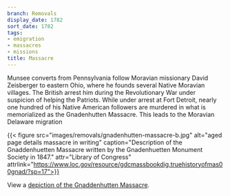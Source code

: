 ```yaml
---
branch: Removals
display_date: 1782
sort_date: 1782
tags:
- emigration
- massacres
- missions
title: Massacre
---
```


Munsee converts from Pennsylvania follow Moravian missionary David Zeisberger to eastern Ohio, where he founds several Native Moravian villages. The British arrest him during the Revolutionary War under suspicion of helping the Patriots. While under arrest at Fort Detroit, nearly one hundred of his Native American followers are murdered in what is memorialized as the Gnadenhutten Massacre. This leads to the Moravian Delaware migration

{{< figure src="images/removals/gnadenhutten-massacre-b.jpg" alt="aged page details massacre in writing" caption="Description of the Gnaddenhuetten Massacre written by the Gnadenhuetten Monument Society in 1847." attr="Library of Congress" attrlink="https://www.loc.gov/resource/gdcmassbookdig.truehistoryofmas00gnad/?sp=17">}}

View a [depiction of the Gnaddenhutten Massacre](https://commons.wikimedia.org/wiki/File:GnadenhuttenMassacre1852.png#/media/File:GnadenhuttenMassacre1852.png).
